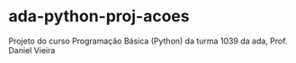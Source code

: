 # ada-python-proj-acoes
Projeto do curso Programação Básica (Python) da turma 1039 da ada, Prof. Daniel Vieira
